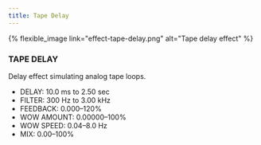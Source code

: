 ```yaml
---
title: Tape Delay
---
```


{% flexible_image link="effect-tape-delay.png" alt="Tape delay effect" %}

### TAPE DELAY
Delay effect simulating analog tape loops.

* DELAY: 10.0 ms to 2.50 sec
* FILTER: 300 Hz to 3.00 kHz
* FEEDBACK: 0.000–120%
* WOW AMOUNT: 0.00000–100%
* WOW SPEED: 0.04–8.0 Hz
* MIX: 0.00–100%
